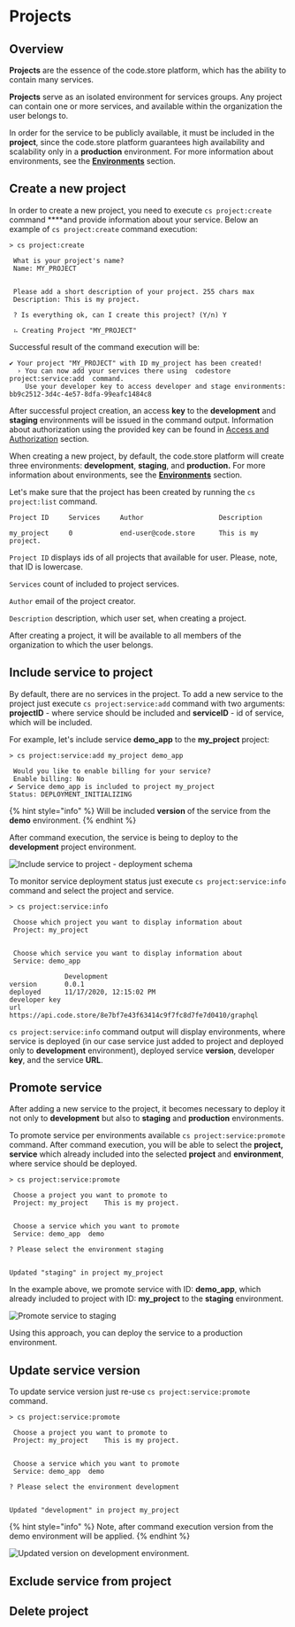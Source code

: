 # Projects

## Overview

**Projects** are the essence of the code.store platform, which has the ability to contain many services. 

**Projects** serve as an isolated environment for services groups. Any project can contain one or more services, and available within the organization the user belongs to.

In order for the service to be publicly available, it must be included in the **project**, since the code.store platform guarantees high availability and scalability only in a **production** environment.  For more information about environments, see the [**Environments**](environments.md) section.

## Create a new project

In order to create a new project, you need to execute `cs project:create` command ****and provide information about your service. Below an example of `cs project:create` command execution:

```text
> cs project:create

 What is your project's name?
 Name: MY_PROJECT
 

 Please add a short description of your project. 255 chars max
 Description: This is my project.
 
 ? Is everything ok, can I create this project? (Y/n) Y
 
 ⠦ Creating Project "MY_PROJECT"   
```

Successful result of the command execution will be:

```text
✔ Your project "MY_PROJECT" with ID my_project has been created!
  › You can now add your services there using  codestore project:service:add  command.
    Use your developer key to access developer and stage environments: bb9c2512-3d4c-4e57-8dfa-99eafc1484c8 
```

After successful project creation, an access **key** to the **development** and **staging** environments will be issued in the command output. Information about authorization using the provided key can be found in [Access and Authorization](access-and-authorization.md) section.

When creating a new project, by default, the code.store platform will create three environments: **development**, **staging**, and **production.** For more information about environments, see the [**Environments**](environments.md) section. 

Let's make sure that the project has been created by running the `cs project:list` command.

```text
Project ID     Services     Author                   Description      
   
my_project     0            end-user@code.store      This is my project.                  
```

`Project ID` displays ids of all projects that available for user. Please, note, that ID is lowercase.  

`Services` count of included to project services.

`Author` email of the project creator.

`Description` description, which user set, when creating a project.

After creating a project, it will be available to all members of the organization to which the user belongs.

## Include service to project

By default, there are no services in the project. To add a new service to the project just execute `cs project:service:add` command with two arguments: **projectID** - where service should be included and **serviceID** - id of service, which will be included. 

For example, let's include service **demo\_app** to the **my\_project** project:

```text
> cs project:service:add my_project demo_app

 Would you like to enable billing for your service?
 Enable billing: No
✔ Service demo_app is included to project my_project
Status: DEPLOYMENT_INITIALIZING 

```

{% hint style="info" %}
Will be included **version** of the service from the **demo** environment.
{% endhint %}

After command execution, the service is being to deploy to the **development** project environment.

![Include service to project - deployment schema](../../.gitbook/assets/projects-1-.jpeg)

To monitor service deployment status just execute `cs project:service:info` command and select the project and service.

```text
> cs project:service:info

 Choose which project you want to display information about
 Project: my_project


 Choose which service you want to display information about
 Service: demo_app

              Development                                                     
version       0.0.1                                                           
deployed      11/17/2020, 12:15:02 PM                                         
developer key                                                                 
url           https://api.code.store/8e7bf7e43f63414c9f7fc8d7fe7d0410/graphql 
```

`cs project:service:info` command output will display environments, where service is deployed \(in our case service just added to project and deployed only to **development** environment\), deployed service **version**, developer **key**, and the service **URL**. 

## Promote service 

After adding a new service to the project, it becomes necessary to deploy it not only to **development** but also to **staging** and **production** environments. 

To promote service per environments available  `cs project:service:promote` command. After command execution, you will be able to select the **project, service** which already included into the selected **project** and **environment**, where service should be deployed. 

```text
> cs project:service:promote

 Choose a project you want to promote to
 Project: my_project	This is my project.


 Choose a service which you want to promote
 Service: demo_app	demo

? Please select the environment staging


Updated "staging" in project my_project

```

In the example above, we promote service with ID: **demo\_app**, which already included to project with ID: **my\_project** to the **staging** environment.

![Promote service to staging](../../.gitbook/assets/projects-promote-to-staging.jpeg)

Using this approach, you can deploy the service to a production environment.

## Update service version

To update service version just re-use `cs project:service:promote` command.

```text
> cs project:service:promote

 Choose a project you want to promote to
 Project: my_project	This is my project.


 Choose a service which you want to promote
 Service: demo_app	demo

? Please select the environment development


Updated "development" in project my_project

```

{% hint style="info" %}
Note, after command execution version from the demo environment will be applied.
{% endhint %}

![Updated version on development environment.](../../.gitbook/assets/projects-update-service-version.jpeg)

## Exclude service from project

## Delete project

